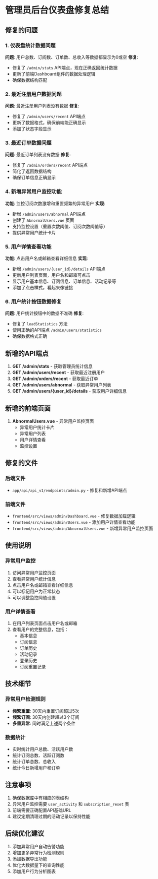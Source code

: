 # 管理员后台仪表盘修复总结

## 修复的问题

### 1. 仪表盘统计数据问题
**问题**: 用户总数、订阅数、订单数、总收入等数据都显示为0或空
**修复**: 
- 修复了 `/admin/stats` API端点，现在正确返回统计数据
- 更新了前端Dashboard组件的数据处理逻辑
- 确保数据结构匹配

### 2. 最近注册用户数据问题
**问题**: 最近注册用户列表没有数据
**修复**:
- 修复了 `/admin/users/recent` API端点
- 更新了数据格式，确保前端能正确显示
- 添加了状态字段显示

### 3. 最近订单数据问题
**问题**: 最近订单列表没有数据
**修复**:
- 修复了 `/admin/orders/recent` API端点
- 简化了返回数据结构
- 确保订单信息正确显示

### 4. 新增异常用户监控功能
**功能**: 监控订阅次数激增和重置频繁的异常用户
**实现**:
- 新增 `/admin/users/abnormal` API端点
- 创建了 `AbnormalUsers.vue` 页面
- 支持监控设置（重置次数阈值、订阅次数阈值等）
- 提供异常用户统计卡片

### 5. 用户详情查看功能
**功能**: 点击用户名或邮箱查看详细信息
**实现**:
- 新增 `/admin/users/{user_id}/details` API端点
- 更新用户列表页面，用户名和邮箱可点击
- 显示用户基本信息、订阅信息、订单信息、活动记录等
- 添加了点击样式，看起来像链接

### 6. 用户统计按钮数据修复
**问题**: 用户统计按钮中的数据不准确
**修复**:
- 修复了 `loadStatistics` 方法
- 使用正确的API端点 `/admin/users/statistics`
- 确保数据格式正确

## 新增的API端点

1. **GET /admin/stats** - 获取管理员统计信息
2. **GET /admin/users/recent** - 获取最近注册用户
3. **GET /admin/orders/recent** - 获取最近订单
4. **GET /admin/users/abnormal** - 获取异常用户列表
5. **GET /admin/users/{user_id}/details** - 获取用户详细信息

## 新增的前端页面

1. **AbnormalUsers.vue** - 异常用户监控页面
   - 异常用户统计卡片
   - 异常用户列表
   - 用户详情查看
   - 监控设置

## 修复的文件

### 后端文件
- `app/api/api_v1/endpoints/admin.py` - 修复和新增API端点

### 前端文件
- `frontend/src/views/admin/Dashboard.vue` - 修复数据加载逻辑
- `frontend/src/views/admin/Users.vue` - 添加用户详情查看功能
- `frontend/src/views/admin/AbnormalUsers.vue` - 新增异常用户监控页面

## 使用说明

### 异常用户监控
1. 访问异常用户监控页面
2. 查看异常用户统计信息
3. 点击用户名或邮箱查看详细信息
4. 可以标记用户为正常状态
5. 可以调整监控阈值设置

### 用户详情查看
1. 在用户列表页面点击用户名或邮箱
2. 查看用户的完整信息，包括：
   - 基本信息
   - 订阅信息
   - 订单历史
   - 活动记录
   - 登录历史
   - 订阅重置记录

## 技术细节

### 异常用户检测规则
- **频繁重置**: 30天内重置订阅超过5次
- **频繁订阅**: 30天内创建超过3个订阅
- **多重异常**: 同时满足上述两个条件

### 数据统计
- 实时统计用户总数、活跃用户数
- 统计订阅总数、活跃订阅数
- 统计订单总数、总收入
- 统计今日新增用户和订单

## 注意事项

1. 确保数据库中有相应的表结构
2. 异常用户监控需要 `user_activity` 和 `subscription_reset` 表
3. 前端需要正确配置API基础URL
4. 建议定期清理过期的活动记录以保持性能

## 后续优化建议

1. 添加异常用户自动告警功能
2. 增加更多异常行为检测规则
3. 添加数据导出功能
4. 优化大数据量下的查询性能
5. 添加用户行为分析图表
